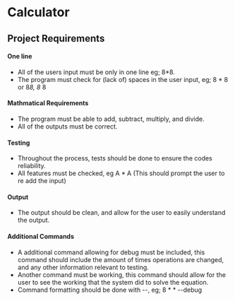 # Calculator
## Project Requirements
#### One line
- All of the users input must be only in one line eg; 8*8.
- The program must check for (lack of) spaces in the user input, eg; 8 * 8 or 8*8, 8* 8

#### Mathmatical Requirements
- The program must be able to add, subtract, multiply, and divide.
- All of the outputs must be correct.

#### Testing
- Throughout the process, tests should be done to ensure the codes reliability.
- All features must be checked, eg A * A (This should prompt the user to re add the input)

#### Output
- The output should be clean, and allow for the user to easily understand the output.

#### Additional Commands
- A additional command allowing for debug must be included, this command should include the amount of times operations are changed, and any other information relevant to testing.
- Another command must be working, this command should allow for the user to see the working that the system did to solve the equation.
- Command formatting should be done with --, eg; 8 * * --debug